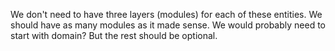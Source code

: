 We don't need to have three layers (modules) for each of these entities. We should have as many modules as it made sense. We would probably need to start with domain? But the rest should be optional.
